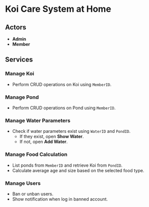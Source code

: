 # Koi Care System at Home

## Actors
- **Admin**
- **Member**

## Services

### Manage Koi
- Perform CRUD operations on Koi using `MemberID`.

### Manage Pond
- Perform CRUD operations on Pond using `MemberID`.

### Manage Water Parameters
- Check if water parameters exist using `WaterID` and `PondID`.
  - If they exist, open **Show Water**.
  - If not, open **Add Water**.

### Manage Food Calculation
- List ponds from `MemberID` and retrieve Koi from `PondID`.
- Calculate average age and size based on the selected food type.

### Manage Users
- Ban or unban users.
- Show notification when log in banned account.
